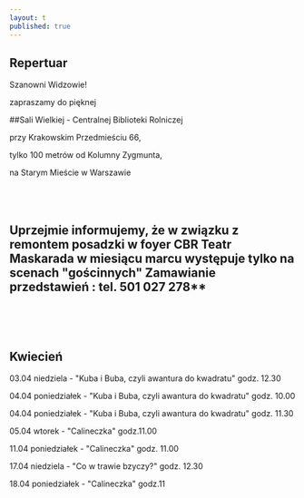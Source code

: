 ```yaml
---
layout: t
published: true
---
```











## Repertuar  


Szanowni Widzowie!

zapraszamy do pięknej 

##Sali Wielkiej - Centralnej Biblioteki Rolniczej

przy Krakowskim Przedmieściu 66,

tylko 100 metrów od Kolumny Zygmunta, 

na Starym Mieście w Warszawie
<br /><br /><br /><br />

## Uprzejmie informujemy, że w związku z remontem posadzki w foyer CBR Teatr Maskarada w miesiącu marcu występuje tylko na scenach "gościnnych" Zamawianie przedstawień : tel. 501 027 278**
<br /><br /><br />



## Kwiecień

03.04 niedziela -    "Kuba i Buba, czyli awantura do kwadratu" godz. 12.30

04.04 poniedziałek - "Kuba i Buba, czyli awantura do kwadratu"  godz. 10.00 

04.04 poniedziałek - "Kuba i Buba, czyli awantura do kwadratu"  godz. 11.30

05.04 wtorek		- "Calineczka"		godz.11.00

11.04 poniedziałek	- "Calineczka"		godz. 11.00

17.04 niedziela		- "Co w trawie bzyczy?"	godz. 12.30

18.04 poniedziałek	- "Calineczka"		godz.11


<br /><br />
